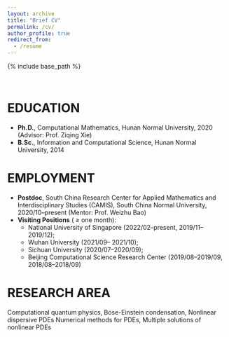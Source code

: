 ```yaml
---
layout: archive
title: "Brief CV"
permalink: /cv/
author_profile: true
redirect_from:
  - /resume
---
```


{% include base_path %}


&nbsp; <!-- 空行 -->


EDUCATION
======
* **Ph.D.**, Computational Mathematics, Hunan Normal University, 2020 (Advisor: Prof. Ziqing Xie)
* **B.Sc.**, Information and Computational Science, Hunan Normal University, 2014

EMPLOYMENT
======
* **Postdoc**, South China Research Center for Applied Mathematics and Interdisciplinary Studies (CAMIS),
South China Normal University, 2020/10–present (Mentor: Prof. Weizhu Bao)
* **Visiting Positions** ( $\geq$ one month):
  - National University of Singapore (2022/02–present, 2019/11–2019/12); 
  - Wuhan University (2021/09– 2021/10); 
  - Sichuan University (2020/07–2020/09); 
  - Beijing Computational Science Research Center (2019/08–2019/09, 2018/08–2018/09)

RESEARCH AREA
======
Computational quantum physics, Bose-Einstein condensation, Nonlinear dispersive PDEs Numerical methods for PDEs, Multiple solutions of nonlinear PDEs



<!--   
Skills
======
* Skill 1
* Skill 2
  * Sub-skill 2.1
  * Sub-skill 2.2
  * Sub-skill 2.3
* Skill 3

Publications
======
  <ul>{% for post in site.publications %}
    {% include archive-single-cv.html %}
  {% endfor %}</ul>
  
Talks
======
  <ul>{% for post in site.talks %}
    {% include archive-single-talk-cv.html %}
  {% endfor %}</ul>
  
Teaching
======
  <ul>{% for post in site.teaching %}
    {% include archive-single-cv.html %}
  {% endfor %}</ul>
  
Service and leadership
======
* Currently signed in to 43 different slack teams
 -->


